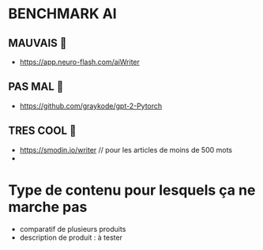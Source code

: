 # BENCHMARK AI

## MAUVAIS :badger:

- https://app.neuro-flash.com/aiWriter


## PAS MAL 🦄
- https://github.com/graykode/gpt-2-Pytorch 

## TRES COOL 🧞
- https://smodin.io/writer //  pour les articles de moins de 500 mots
-  

# Type de contenu pour lesquels ça ne marche pas

- comparatif de plusieurs produits
- description de produit : à tester
